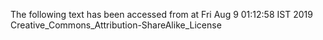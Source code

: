 The following text has been accessed from at Fri Aug 9 01:12:58 IST 2019
Creative_Commons_Attribution-ShareAlike_License
